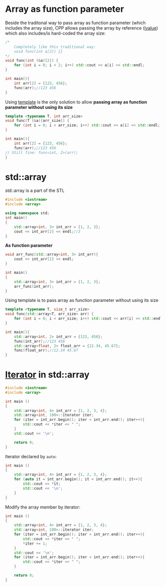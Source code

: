 # Array as function parameter

Beside the traditonal way to pass array as function parameter (which includes the array size), CPP allows passing the array by reference ([lvalue](https://github.com/TranPhucVinh/Cplusplus/blob/master/Physical%20layer/Memory/lvalue.md#lvalue-function-with-pass-by-reference)) which also includes/is hard-coded the array size:

```cpp
/*
    Completely like this traditional way:
    void func(int a[2]) {}
*/
void func(int (&a)[2]) {
    for (int i = 0; i < 2; i++) std::cout << a[i] << std::endl;
}

int main(){
    int arr[2] = {123, 456};
    func(arr);//123 456
}
```

Using [template](https://github.com/TranPhucVinh/Cplusplus/blob/master/Introduction/Function/Template.md) is the only solution to allow **passing array as function parameter without using its size**
```cpp
template <typename T, int arr_size>
void func(T (&a)[arr_size]) {
    for (int i = 0; i < arr_size; i++) std::cout << a[i] << std::endl;
}

int main(){
    int arr[2] = {123, 456};
    func(arr);//123 456
// Still fine: func<int, 2>(arr);
}
```
# std::array
std::array is a part of the STL
```cpp
#include <iostream>
#include <array>

using namespace std;
int main()
{
    std::array<int, 3> int_arr = {1, 2, 3};
    cout << int_arr[2] << endl;//3
}
```
**As function parameter**
```cpp
void arr_func(std::array<int, 3> int_arr){
    cout << int_arr[2] << endl;
}

int main()
{
    std::array<int, 3> int_arr = {1, 2, 3};
    arr_func(int_arr);
}
```
Using template is to pass array as function parameter without using its size
```cpp
template <typename T, size_t arr_size>
void func(std::array<T, arr_size> arr) {
    for (int i = 0; i < arr_size; i++) std::cout << arr[i] << std::endl;
}

int main(){
    std::array<int, 2> int_arr = {123, 456};
    func(int_arr);//123 456
    std::array<float, 2> float_arr = {12.34, 45.67};
    func(float_arr);//12.34 45.67
}
```
# [Iterator](https://github.com/TranPhucVinh/Cplusplus/blob/master/Introduction/README.md#iterator) in std::array
```cpp
#include <iostream>
#include <array>

int main ()
{
	std::array<int, 4> int_arr = {1, 2, 3, 4};
	std::array<int, 100>::iterator iter;
	for (iter = int_arr.begin(); iter < int_arr.end(); iter++){
		std::cout << *iter << " ";
	}
	std::cout << '\n';

	return 0;
}
```
Iterator declared by ``auto``:
```cpp
int main ()
{
	std::array<int, 4> int_arr = {1, 2, 3, 4};
	for (auto it = int_arr.begin(); it < int_arr.end(); it++){
		std::cout << *it;
		std::cout << '\n';
	}
}
```
Modify the array member by iterator:
```cpp
int main ()
{
	std::array<int, 4> int_arr = {1, 2, 3, 4};
	std::array<int, 100>::iterator iter;
	for (iter = int_arr.begin(); iter < int_arr.end(); iter++){
		std::cout << *iter << " ";
		*iter += 1;
	}
	std::cout << '\n';
	for (iter = int_arr.begin(); iter < int_arr.end(); iter++){
		std::cout << *iter << " ";
	}

	return 0;
}
```
